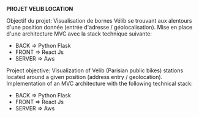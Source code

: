 **PROJET VELIB LOCATION**

Objectif du projet: Visualisation de bornes Vélib se trouvant aux alentours d'une position donnée (entrée d'adresse / géolocalisation). Mise en place d'une architecture MVC avec la stack technique suivante:

* BACK => Python Flask
* FRONT => React Js
* SERVER => Aws



Project objective: Visualization of Velib (Parisian public bikes) stations located around a given position (address entry / geolocation). Implementation of an MVC architecture with the following technical stack:

* BACK => Python Flask
* FRONT => React Js
* SERVER => Aws

